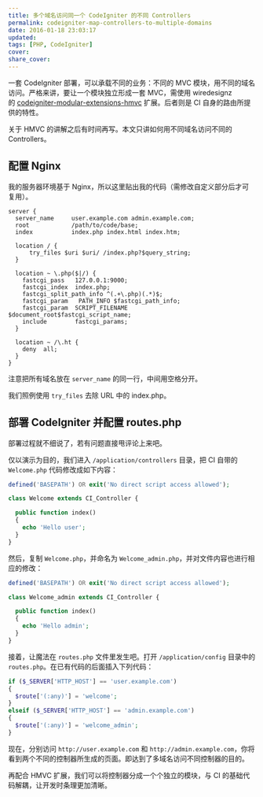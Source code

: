 ```yaml
---
title: 多个域名访问同一个 CodeIgniter 的不同 Controllers
permalink: codeigniter-map-controllers-to-multiple-domains
date: 2016-01-18 23:03:17
updated:
tags: [PHP, CodeIgniter]
cover:
share_cover:
---
```


一套 CodeIgniter 部署，可以承载不同的业务：不同的 MVC 模块，用不同的域名访问。严格来讲，要让一个模块独立形成一套 MVC，需使用 wiredesignz 的 [codeigniter-modular-extensions-hmvc](https://bitbucket.org/wiredesignz/codeigniter-modular-extensions-hmvc) 扩展。后者则是 CI 自身的路由所提供的特性。

关于 HMVC 的讲解之后有时间再写。本文只讲如何用不同域名访问不同的 Controllers。

## 配置 Nginx

我的服务器环境基于 Nginx，所以这里贴出我的代码（需修改自定义部分后才可复用）。

```nginx
server {
  server_name     user.example.com admin.example.com;
  root            /path/to/code/base;
  index           index.php index.html index.htm;

  location / {
      try_files $uri $uri/ /index.php?$query_string;
  }

  location ~ \.php($|/) {
    fastcgi_pass   127.0.0.1:9000;
    fastcgi_index  index.php;
    fastcgi_split_path_info ^(.+\.php)(.*)$;
    fastcgi_param   PATH_INFO $fastcgi_path_info;
    fastcgi_param  SCRIPT_FILENAME  $document_root$fastcgi_script_name;
    include        fastcgi_params;
  }

  location ~ /\.ht {
    deny  all;
  }
}
```

注意把所有域名放在 `server_name` 的同一行，中间用空格分开。

我们照例使用 `try_files` 去除 URL 中的 index.php。

## 部署 CodeIgniter 并配置 routes.php

部署过程就不细说了，若有问题直接甩评论上来吧。

仅以演示为目的，我们进入 `/application/controllers` 目录，把 CI 自带的`Welcome.php` 代码修改成如下内容：

```php
defined('BASEPATH') OR exit('No direct script access allowed');

class Welcome extends CI_Controller {

  public function index()
  {
    echo 'Hello user';
  }
}
```

然后，复制 `Welcome.php`，并命名为 `Welcome_admin.php`，并对文件内容也进行相应的修改：

```php
defined('BASEPATH') OR exit('No direct script access allowed');

class Welcome_admin extends CI_Controller {

  public function index()
  {
    echo 'Hello admin';
  }
}
```

接着，让魔法在 `routes.php` 文件里发生吧。打开 `/application/config` 目录中的`routes.php`。在已有代码的后面插入下列代码：

```php
if ($_SERVER['HTTP_HOST'] == 'user.example.com')
{
  $route['(:any)'] = 'welcome';
}
elseif ($_SERVER['HTTP_HOST'] == 'admin.example.com')
{
  $route['(:any)'] = 'welcome_admin';
}
```

现在，分别访问 `http://user.example.com` 和 `http://admin.example.com`，你将看到两个不同的控制器所生成的页面。即达到了多域名访问不同控制器的目的。

再配合 HMVC 扩展，我们可以将控制器分成一个个独立的模块，与 CI 的基础代码解耦，让开发时条理更加清晰。